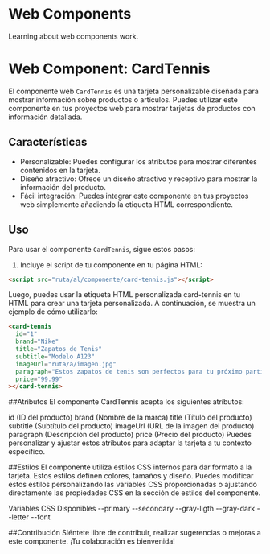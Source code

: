# Web Components
Learning about web components work.


# Web Component: CardTennis

El componente web `CardTennis` es una tarjeta personalizable diseñada para mostrar información sobre productos o artículos. Puedes utilizar este componente en tus proyectos web para mostrar tarjetas de productos con información detallada.

## Características

- Personalizable: Puedes configurar los atributos para mostrar diferentes contenidos en la tarjeta.
- Diseño atractivo: Ofrece un diseño atractivo y receptivo para mostrar la información del producto.
- Fácil integración: Puedes integrar este componente en tus proyectos web simplemente añadiendo la etiqueta HTML correspondiente.

## Uso

Para usar el componente `CardTennis`, sigue estos pasos:

1. Incluye el script de tu componente en tu página HTML:

```html
<script src="ruta/al/componente/card-tennis.js"></script>
```
Luego, puedes usar la etiqueta HTML personalizada card-tennis en tu HTML para crear una tarjeta personalizada. A continuación, se muestra un ejemplo de cómo utilizarlo:
```html
<card-tennis
  id="1"
  brand="Nike"
  title="Zapatos de Tenis"
  subtitle="Modelo A123"
  imageUrl="ruta/a/imagen.jpg"
  paragraph="Estos zapatos de tenis son perfectos para tu próximo partido."
  price="99.99"
></card-tennis>
```

##Atributos
El componente CardTennis acepta los siguientes atributos:

id (ID del producto)
brand (Nombre de la marca)
title (Título del producto)
subtitle (Subtítulo del producto)
imageUrl (URL de la imagen del producto)
paragraph (Descripción del producto)
price (Precio del producto)
Puedes personalizar y ajustar estos atributos para adaptar la tarjeta a tu contexto específico.

##Estilos
El componente utiliza estilos CSS internos para dar formato a la tarjeta. Estos estilos definen colores, tamaños y diseño. Puedes modificar estos estilos personalizando las variables CSS proporcionadas o ajustando directamente las propiedades CSS en la sección de estilos del componente.

Variables CSS Disponibles
--primary
--secondary
--gray-ligth
--gray-dark
--letter
--font

##Contribución
Siéntete libre de contribuir, realizar sugerencias o mejoras a este componente. ¡Tu colaboración es bienvenida!
